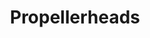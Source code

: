 ---
title: "Propellerheads"
summary: "British big beat duo formed in 1995 in Bath and disbanded in 2003."
image: "propellerheads.jpg"
apple_music_artist_url: "https://music.apple.com/gb/artist/propellerheads/3444766"
---